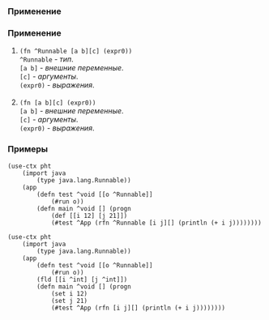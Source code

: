 ### Применение

### Применение

1. `(fn ^Runnable [a b][c] (expr0))`<br>
`^Runnable` - _тип_.<br>
`[a b]` - _внешние переменные_.<br>
`[c]` - _аргументы_.<br>
`(expr0)` - _выражения_.<br><br>
2. `(fn [a b][c] (expr0))`<br>
`[a b]` - _внешние переменные_.<br>
`[c]` - _аргументы_.<br>
`(expr0)` - _выражения_.


### Примеры

```pihta
(use-ctx pht
    (import java
        (type java.lang.Runnable))
    (app
        (defn test ^void [[o ^Runnable]]
            (#run o))
        (defn main ^void [] (progn
            (def [[i 12] [j 21]])
            (#test ^App (rfn ^Runnable [i j][] (println (+ i j))))))))
```

```pihta
(use-ctx pht
    (import java
        (type java.lang.Runnable))
    (app
        (defn test ^void [[o ^Runnable]]
            (#run o))
        (fld [[i ^int] [j ^int]])
        (defn main ^void [] (progn
            (set i 12)
            (set j 21)
            (#test ^App (rfn [i j][] (println (+ i j))))))))
```